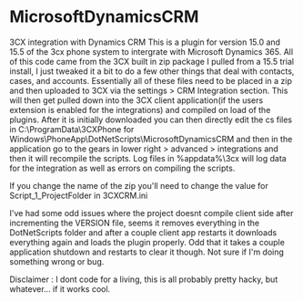 # MicrosoftDynamicsCRM
3CX integration with Dynamics CRM
This is a plugin for version 15.0 and 15.5 of the 3cx phone system to intergrate with Microsoft Dynamics 365. All of this code came from the 3CX built in zip package I pulled from a 15.5 trial install, I just tweaked it a bit to do a few other things that deal with contacts, cases, and accounts.
Essentially all of these files need to be placed in a zip and then uploaded to 3CX via the settings > CRM Integration section. This will then get pulled down into the 3CX client application(if the users extension is enabled for the integrations) and compiled on load of the plugins. After it is initially downloaded you can then directly edit the cs files in 
C:\ProgramData\3CXPhone for Windows\PhoneApp\DotNetScripts\MicrosoftDynamicsCRM
and then in the application go to the gears in lower right > advanced > integrations and then it will recompile the scripts. Log files in %appdata%\3cx will log data for the integration as well as errors on compiling the scripts.

If you change the name of the zip you'll need to change the value for Script_1_ProjectFolder in 3CXCRM.ini 

I've had some odd issues where the project doesnt compile client side after incrementing the VERSION file, seems it removes everything in the DotNetScripts folder and after a couple client app restarts it downloads everything again and loads the plugin properly. Odd that it takes a couple application shutdown and restarts to clear it though. Not sure if I'm doing something wrong or bug.

Disclaimer : I dont code for a living, this is all probably pretty hacky, but whatever... if it works cool.
